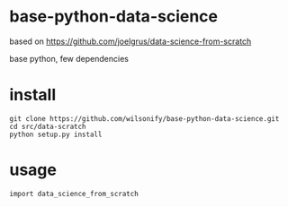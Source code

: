 # base-python-data-science
based on https://github.com/joelgrus/data-science-from-scratch

base python, few dependencies


# install

```
git clone https://github.com/wilsonify/base-python-data-science.git
cd src/data-scratch
python setup.py install
```

# usage

```
import data_science_from_scratch 
```